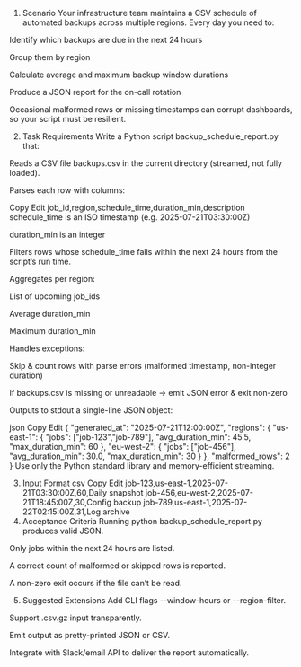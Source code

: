 1. Scenario
Your infrastructure team maintains a CSV schedule of automated backups across multiple regions. Every day you need to:

Identify which backups are due in the next 24 hours

Group them by region

Calculate average and maximum backup window durations

Produce a JSON report for the on-call rotation

Occasional malformed rows or missing timestamps can corrupt dashboards, so your script must be resilient.

2. Task Requirements
Write a Python script backup_schedule_report.py that:

Reads a CSV file backups.csv in the current directory (streamed, not fully loaded).

Parses each row with columns:

Copy
Edit
job_id,region,schedule_time,duration_min,description
schedule_time is an ISO timestamp (e.g. 2025-07-21T03:30:00Z)

duration_min is an integer

Filters rows whose schedule_time falls within the next 24 hours from the script’s run time.

Aggregates per region:

List of upcoming job_ids

Average duration_min

Maximum duration_min

Handles exceptions:

Skip & count rows with parse errors (malformed timestamp, non-integer duration)

If backups.csv is missing or unreadable → emit JSON error & exit non-zero

Outputs to stdout a single-line JSON object:

json
Copy
Edit
{
  "generated_at": "2025-07-21T12:00:00Z",
  "regions": {
    "us-east-1": {
      "jobs": ["job-123","job-789"],
      "avg_duration_min": 45.5,
      "max_duration_min": 60
    },
    "eu-west-2": {
      "jobs": ["job-456"],
      "avg_duration_min": 30.0,
      "max_duration_min": 30
    }
  },
  "malformed_rows": 2
}
Use only the Python standard library and memory-efficient streaming.

3. Input Format
csv
Copy
Edit
job-123,us-east-1,2025-07-21T03:30:00Z,60,Daily snapshot
job-456,eu-west-2,2025-07-21T18:45:00Z,30,Config backup
job-789,us-east-1,2025-07-22T02:15:00Z,31,Log archive
4. Acceptance Criteria
Running python backup_schedule_report.py produces valid JSON.

Only jobs within the next 24 hours are listed.

A correct count of malformed or skipped rows is reported.

A non-zero exit occurs if the file can’t be read.

5. Suggested Extensions
Add CLI flags --window-hours or --region-filter.

Support .csv.gz input transparently.

Emit output as pretty-printed JSON or CSV.

Integrate with Slack/email API to deliver the report automatically.

